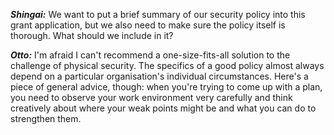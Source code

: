 ***Shingai:*** We want to put a brief summary of our security policy into this grant application, but we also need to make sure the policy itself is thorough. What should we include in it?

***Otto:*** I'm afraid I can't recommend a one-size-fits-all solution to the challenge of physical security. The specifics of a good policy almost always depend on a particular organisation's individual circumstances. Here's a piece of general advice, though: when you're trying to come up with a plan, you need to observe your work environment very carefully and think creatively about where your weak points might be and what you can do to strengthen them.
